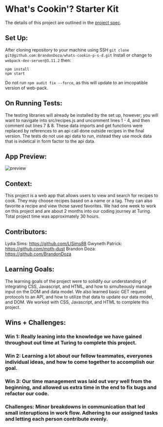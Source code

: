 # What's Cookin'? Starter Kit

The details of this project are outlined in the <a href="https://frontend.turing.edu/projects/What%27sCookin-PartOne.html" target="\__blank">project spec</a>.

## Set Up:
After cloning repository to your machine using SSH `git clone git@github.com:BrandonDoza/whats-cookin-p-s-d.git`
Install or change to `webpack-dev-server@3.11.2` then:
```
npm install
npm start
```
Do not run `npm audit fix --force`, as this will update to an imcopatible version of web-pack.

## On Running Tests:
The testing libraries will already be installed by the set up, however; you will want to navigate into src/recipes.js and uncomment lines 1 - 4, and then comment out lines 7 & 8. These data imports and get functions were replaced by references to an api call done outside recipes in the final version. The tests do not use api data to run, instead they use mock data that is indetical in form factor to the api data. 

## App Preview:

<img src="https://imgur.com/9RrSySo.png" alt="preview">

## Context:
This project is a web app that allows users to view and search for recipes to cook. They may choose recipes based on a name or a tag. They can also favorite a recipe and view those saved favorites. We had one week to work on this project and are about 2 months into our coding journey at Turing. Total project time was approximately 30 hours.

## Contributors:
Lydia Sims: https://github.com/LISims88
Gwyneth Patrick: https://github.com/moth-dust
Brandon Doza: https://github.com/BrandonDoza

## Learning Goals:
The learning goals of the project were to solidify our understanding of integrating CSS, Javascript, and HTML, and how to simulteously manage input on the DOM and data model. We also learned basic GET request protocols to an API, and how to utilize that data to update our data model, and DOM. We worked with CSS, Javascript, and HTML to complete this project.

## Wins + Challenges:

### Win 1: Really leaning into the knowledge we have gained throughout out time at Turing to complete this project.
### Win 2: Learning a lot about our fellow teammates, everyones individual ideas, and how to come together to accomplish our goal.  
### Win 3: Our time management was laid out very well from the beginning, and allowed us extra time in the end to fix bugs and refactor our code. 
### Challenges: Minor breakdowns in communication that led small interuptions in work flow. Adhering to our assigned tasks and letting each person contribute evenly. 
